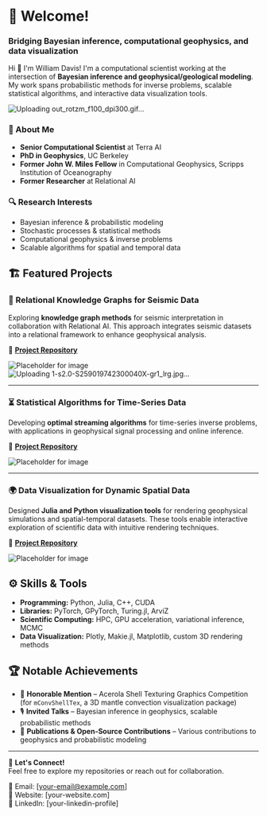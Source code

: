 # 👋 Welcome!  

### Bridging Bayesian inference, computational geophysics, and data visualization  

Hi 👋 I'm William Davis! I'm a computational scientist working at the intersection of **Bayesian inference and geophysical/geological modeling**. My work spans probabilistic methods for inverse problems, scalable statistical algorithms, and interactive data visualization tools.  

![Uploading out_rotzm_f100_dpi300.gif…]()


### 🔬 About Me  
- **Senior Computational Scientist** at Terra AI  
- **PhD in Geophysics**, UC Berkeley  
- **Former John W. Miles Fellow** in Computational Geophysics, Scripps Institution of Oceanography  
- **Former Researcher** at Relational AI  

### 🔍 Research Interests  
- Bayesian inference & probabilistic modeling  
- Stochastic processes & statistical methods  
- Computational geophysics & inverse problems  
- Scalable algorithms for spatial and temporal data  

## 🏗️ Featured Projects  

### 📡 Relational Knowledge Graphs for Seismic Data  
Exploring **knowledge graph methods** for seismic interpretation in collaboration with Relational AI. This approach integrates seismic datasets into a relational framework to enhance geophysical analysis.  

📌 **[Project Repository](#)**  

![Placeholder for image](#)  
![Uploading 1-s2.0-S259019742300040X-gr1_lrg.jpg…]()

---  

### ⏳ Statistical Algorithms for Time-Series Data  
Developing **optimal streaming algorithms** for time-series inverse problems, with applications in geophysical signal processing and online inference.  

📌 **[Project Repository](#)**  

![Placeholder for image](#)  

---  

### 🌍 Data Visualization for Dynamic Spatial Data  
Designed **Julia and Python visualization tools** for rendering geophysical simulations and spatial-temporal datasets. These tools enable interactive exploration of scientific data with intuitive rendering techniques.  

📌 **[Project Repository](#)**  

![Placeholder for image](#)  

## ⚙️ Skills & Tools  
- **Programming:** Python, Julia, C++, CUDA  
- **Libraries:** PyTorch, GPyTorch, Turing.jl, ArviZ  
- **Scientific Computing:** HPC, GPU acceleration, variational inference, MCMC  
- **Data Visualization:** Plotly, Makie.jl, Matplotlib, custom 3D rendering methods  

## 🏆 Notable Achievements  
- 🏅 **Honorable Mention** – Acerola Shell Texturing Graphics Competition (for `mConvShellTex`, a 3D mantle convection visualization package)  
- 🎙️ **Invited Talks** – Bayesian inference in geophysics, scalable probabilistic methods  
- 📜 **Publications & Open-Source Contributions** – Various contributions to geophysics and probabilistic modeling  

---

🚀 **Let's Connect!**  
Feel free to explore my repositories or reach out for collaboration.  

📧 Email: [your-email@example.com]  
🔗 Website: [your-website.com]  
💼 LinkedIn: [your-linkedin-profile]  
